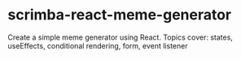 # scrimba-react-meme-generator

Create a simple meme generator using React. 
Topics cover: states, useEffects, conditional rendering, form, event listener
